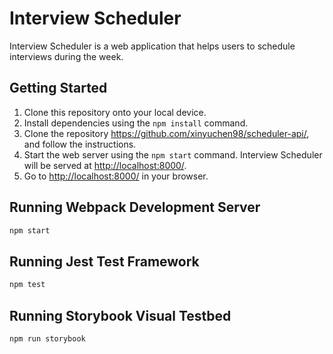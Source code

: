 # Interview Scheduler
Interview Scheduler is a web application that helps users to schedule interviews during the week. 

## Getting Started

1. Clone this repository onto your local device.
2. Install dependencies using the `npm install` command.
3. Clone the repository <https://github.com/xinyuchen98/scheduler-api/>, and follow the instructions. 
4. Start the web server using the `npm start` command. Interview Scheduler will be served at <http://localhost:8000/>.
5. Go to <http://localhost:8000/> in your browser.

## Running Webpack Development Server

```sh
npm start
```

## Running Jest Test Framework

```sh
npm test
```

## Running Storybook Visual Testbed

```sh
npm run storybook
```
